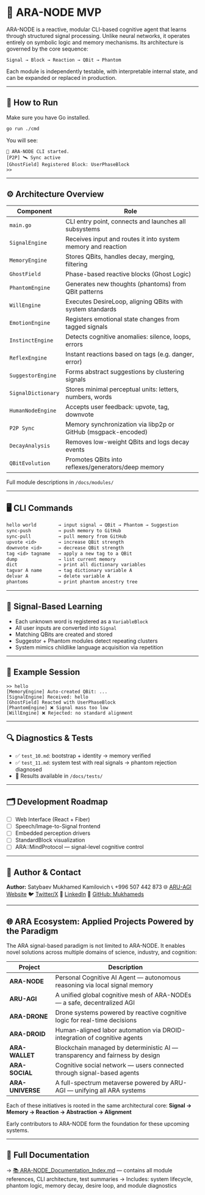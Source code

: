 # 🧠 ARA-NODE MVP

ARA-NODE is a reactive, modular CLI-based cognitive agent that learns through structured signal processing. Unlike neural networks, it operates entirely on symbolic logic and memory mechanisms. Its architecture is governed by the core sequence:

```
Signal → Block → Reaction → QBit → Phantom
```

Each module is independently testable, with interpretable internal state, and can be expanded or replaced in production.

---

## 🚀 How to Run

Make sure you have Go installed.

```bash
go run ./cmd
```

You will see:

```
🧠 ARA-NODE CLI started.
[P2P] 🛰️ Sync active
[GhostField] Registered Block: UserPhaseBlock
>>
```

---

## ⚙️ Architecture Overview

| Component          | Role                                                          |
| ------------------ | ------------------------------------------------------------- |
| `main.go`          | CLI entry point, connects and launches all subsystems         |
| `SignalEngine`     | Receives input and routes it into system memory and reaction  |
| `MemoryEngine`     | Stores QBits, handles decay, merging, filtering               |
| `GhostField`       | Phase-based reactive blocks (Ghost Logic)                     |
| `PhantomEngine`    | Generates new thoughts (phantoms) from QBit patterns          |
| `WillEngine`       | Executes DesireLoop, aligning QBits with system standards     |
| `EmotionEngine`    | Registers emotional state changes from tagged signals         |
| `InstinctEngine`   | Detects cognitive anomalies: silence, loops, errors           |
| `ReflexEngine`     | Instant reactions based on tags (e.g. danger, error)          |
| `SuggestorEngine`  | Forms abstract suggestions by clustering signals              |
| `SignalDictionary` | Stores minimal perceptual units: letters, numbers, words      |
| `HumanNodeEngine`  | Accepts user feedback: upvote, tag, downvote                  |
| `P2P Sync`         | Memory synchronization via libp2p or GitHub (msgpack-encoded) |
| `DecayAnalysis`    | Removes low-weight QBits and logs decay events                |
| `QBitEvolution`    | Promotes QBits into reflexes/generators/deep memory           |

Full module descriptions in `/docs/modules/`

---

## 🖥️ CLI Commands

```txt
hello world        → input signal → QBit → Phantom → Suggestion
sync-push          → push memory to GitHub
sync-pull          → pull memory from GitHub
upvote <id>        → increase QBit strength
downvote <id>      → decrease QBit strength
tag <id> tagname   → apply a new tag to a QBit
dump               → list current memory
dict               → print all dictionary variables
tagvar A name      → tag dictionary variable A
delvar A           → delete variable A
phantoms           → print phantom ancestry tree
```

---

## 🧠 Signal-Based Learning

* Each unknown word is registered as a `VariableBlock`
* All user inputs are converted into `Signal`
* Matching QBits are created and stored
* Suggestor + Phantom modules detect repeating clusters
* System mimics childlike language acquisition via repetition

---

## 📡 Example Session

```
>> hello
[MemoryEngine] Auto-created QBit: ...
[SignalEngine] Received: hello
[GhostField] Reacted with UserPhaseBlock
[PhantomEngine] ❌ Signal mass too low
[WillEngine] ❌ Rejected: no standard alignment
```

---

## 🔍 Diagnostics & Tests

* ✅ `test_10.md`: bootstrap + identity → memory verified
* ✅ `test_11.md`: system test with real signals → phantom rejection diagnosed
* 📂 Results available in `/docs/tests/`

---

## 🗂️ Development Roadmap

* [ ] Web Interface (React + Fiber)
* [ ] Speech/Image-to-Signal frontend
* [ ] Embedded perception drivers
* [ ] StandardBlock visualization
* [ ] ARA::MindProtocol — signal-level cognitive control

---

## 🧾 Author & Contact

**Author:** Satybaev Mukhamed Kamilovich
📞 +996 507 442 873
🌐 [ARU-AGI Website](https://mukhameds.github.io/ARU-AGI-Project/)
🐦 [Twitter/X](https://x.com/redkms2025)
🔗 [LinkedIn](https://www.linkedin.com/in/muhamed-satybaev-38b864362)
📁 [GitHub: Mukhameds](https://github.com/Mukhameds)

---

## 🌐 ARA Ecosystem: Applied Projects Powered by the Paradigm

The ARA signal-based paradigm is not limited to ARA-NODE. It enables novel solutions across multiple domains of science, industry, and cognition:

| Project          | Description                                                                  |
| ---------------- | ---------------------------------------------------------------------------- |
| **ARA-NODE**     | Personal Cognitive AI Agent — autonomous reasoning via local signal memory   |
| **ARU-AGI**      | A unified global cognitive mesh of ARA-NODEs — a safe, decentralized AGI     |
| **ARA-DRONE**    | Drone systems powered by reactive cognitive logic for real-time decisions    |
| **ARA-DROID**    | Human-aligned labor automation via DROID-integration of cognitive agents     |
| **ARA-WALLET**   | Blockchain managed by deterministic AI — transparency and fairness by design |
| **ARA-SOCIAL**   | Cognitive social network — users connected through signal-based agents       |
| **ARA-UNIVERSE** | A full-spectrum metaverse powered by ARU-AGI — unifying all ARA systems      |

Each of these initiatives is rooted in the same architectural core:
**Signal → Memory → Reaction → Abstraction → Alignment**

Early contributors to ARA-NODE form the foundation for these upcoming systems.

---

## 📖 Full Documentation

→ [📚 ARA-NODE\_Documentation\_Index.md](./ARA-NODE_Documentation_Index.md) — contains all module references, CLI architecture, test summaries
→ Includes: system lifecycle, phantom logic, memory decay, desire loop, and module diagnostics
